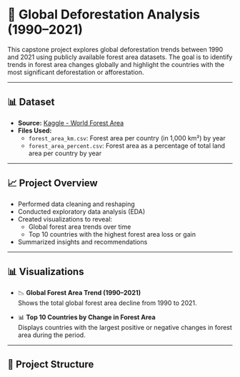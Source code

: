 # 🌳 Global Deforestation Analysis (1990–2021)

This capstone project explores global deforestation trends between 1990 and 2021 using publicly available forest area datasets. The goal is to identify trends in forest area changes globally and highlight the countries with the most significant deforestation or afforestation.

---

## 📊 Dataset

- **Source:** [Kaggle - World Forest Area](https://www.kaggle.com/datasets/webdevbadger/world-forest-area)
- **Files Used:**
  - `forest_area_km.csv`: Forest area per country (in 1,000 km²) by year
  - `forest_area_percent.csv`: Forest area as a percentage of total land area per country by year

---

## 📈 Project Overview

- Performed data cleaning and reshaping  
- Conducted exploratory data analysis (EDA)  
- Created visualizations to reveal:
  - Global forest area trends over time
  - Top 10 countries with the highest forest area loss or gain
- Summarized insights and recommendations

---

## 📊 Visualizations

- 📉 **Global Forest Area Trend (1990–2021)**  
  Shows the total global forest area decline from 1990 to 2021.

- 📊 **Top 10 Countries by Change in Forest Area**  
  Displays countries with the largest positive or negative changes in forest area during the period.

---

## 📁 Project Structure

